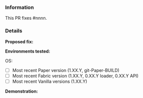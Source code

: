 
<!--
MuffinHunt Datapack bug fix submission guide
====================================
NOTE: Failure to fill out this template properly may result in your PR being
      delayed or ignored without warning.
NOTE: Don't type between any arrows in the template, as this text will be
      hidden. This includes this header block and any other explanation text
      blocks.

MuffinHunt Datapack is GPL
------------------
By contributing to EssentialsX, you agree to license your code under the
GNU General Public License version 3, which can be found at the link below:
https://github.com/osfanbuff63/muffinhunt-datapack/blob/master/LICENSE.md

Instructions
------------
If you are submitting a bug fix, please follow the following steps:
1.  Fill out the template in full.
      This includes providing screenshots and a link to the original bug 
      report. If there isn't an existing bug report, we recommend opening a new
      detailed bug report BEFORE opening your PR to fix it, else your PR may be
      delayed or rejected without warning.
      
      You can open a new bug report by following this link:
      https://github.com/osfanbuff63/muffinhunt-datapack/issues/new/choose 
2.  When linking logs or config files, do not attach them to the post!
      Copy and paste any logs into https://gist.github.com/, then paste a
      link to them in the relevant parts of the template. Do not use Hastebin
      or Pastebin, as this can cause issues with future reviews.
      
      DO NOT drag logs directly into this text box, as we cannot read these!
3.  If you are fixing a performance issue, please include a link to a
    Timings and/or profiler report, both before and after your PR.
4.  If you are fixing a visual bug, such as in commands, please include
    screenshots so that we can more easily review the proposed fix.
    (You can drag screenshots into the bottom of the editor.)
-->

### Information

<!--
    Replace #nnnn with the number of the original issue. If this PR fixes
    multiple issues, you should repeat the phrase "fixes #nnnn" for each issue. 
-->

This PR fixes #nnnn.

### Details

**Proposed fix:**
<!-- Type a description of your proposed fix below this line. -->

**Environments tested:**

<!-- Type the OS you have used below. e.g. Ubuntu 22.04, Windows 10 -->
OS:

<!--
    Put an "x" inside the boxes for the server software you have tested this 
    bug fix on. If this feature does not apply to a server, strike through the server software using ~~strikethrough~~. If you have tested on other
    environments, add a new line with relevant details.
-->
- [ ] Most recent Paper version (1.XX.Y, git-Paper-BUILD)
- [ ] Most recent Fabric version (1.XX.Y, 0.XX.Y loader, 0.XX.Y API)
- [ ] Most recent Vanilla versions (1.XX.Y)

**Demonstration:**
<!--
    Below this block, include screenshots/log snippets from before and after as
    necessary. If you have created or used a test case plugin, please link to a
    download of the plugin, source code and exact version used where possible.
-->